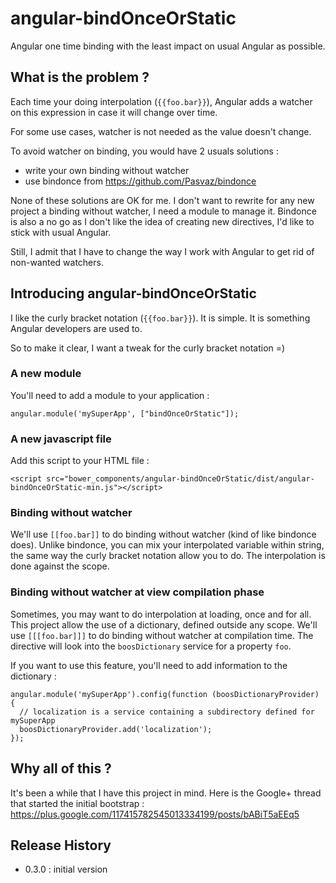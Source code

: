 # angular-bindOnceOrStatic

Angular one time binding with the least impact on usual Angular as possible.

## What is the problem ?

Each time your doing interpolation (```{{foo.bar}}```), Angular adds a watcher on this expression in case it will change over time.

For some use cases, watcher is not needed as the value doesn't change.

To avoid watcher on binding, you would have 2 usuals solutions :
- write your own binding without watcher
- use bindonce from https://github.com/Pasvaz/bindonce

None of these solutions are OK for me.
I don't want to rewrite for any new project a binding without watcher, I need a module to manage it.
Bindonce is also a no go as I don't like the idea of creating new directives, I'd like to stick with usual Angular.

Still, I admit that I have to change the way I work with Angular to get rid of non-wanted watchers.

## Introducing angular-bindOnceOrStatic

I like the curly bracket notation (```{{foo.bar}}```).
It is simple.
It is something Angular developers are used to.

So to make it clear, I want a tweak for the curly bracket notation =)

### A new module

You'll need to add a module to your application :

```
angular.module('mySuperApp', ["bindOnceOrStatic"]);
```

### A new javascript file

Add this script to your HTML file :
```
<script src="bower_components/angular-bindOnceOrStatic/dist/angular-bindOnceOrStatic-min.js"></script>
```

### Binding without watcher

We'll use ```[[foo.bar]]``` to do binding without watcher (kind of like bindonce does).
Unlike bindonce, you can mix your interpolated variable within string, the same way the curly bracket notation allow you to do.
The interpolation is done against the scope.

### Binding without watcher at view compilation phase

Sometimes, you may want to do interpolation at loading, once and for all.
This project allow the use of a dictionary, defined outside any scope.
We'll use ```[[[foo.bar]]]``` to do binding without watcher at compilation time.
The directive will look into the ```boosDictionary``` service for a property ```foo```.

If you want to use this feature, you'll need to add information to the dictionary :

```
angular.module('mySuperApp').config(function (boosDictionaryProvider) {
  // localization is a service containing a subdirectory defined for mySuperApp
  boosDictionaryProvider.add('localization');
});
```

## Why all of this ?

It's been a while that I have this project in mind.
Here is the Google+ thread that started the initial bootstrap :
https://plus.google.com/117415782545013334199/posts/bABiT5aEEq5

## Release History

- 0.3.0 : initial version
